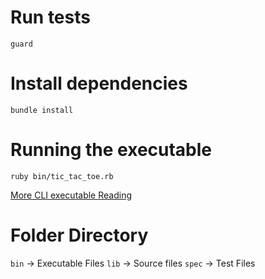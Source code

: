# Run tests
`guard`

# Install dependencies
`bundle install`

# Running the executable
`ruby bin/tic_tac_toe.rb`

[More CLI executable Reading](https://learn.co/lessons/ruby-cli-applications-readme)

# Folder Directory
`bin` -> Executable Files
`lib` -> Source files
`spec` -> Test Files
